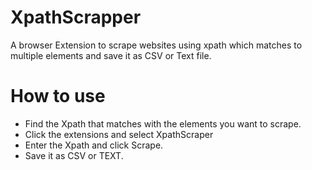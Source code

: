 # XpathScrapper
A browser Extension to scrape websites using xpath which matches to multiple elements and save it as CSV or Text file.

# How to use
- Find the Xpath that matches with the elements you want to scrape.
- Click the extensions and select XpathScraper
- Enter the Xpath and click Scrape.
- Save it as CSV or TEXT.
